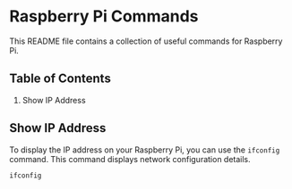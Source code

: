 # Raspberry Pi Commands

This README file contains a collection of useful commands for Raspberry Pi.

## Table of Contents

1. Show IP Address

## Show IP Address

To display the IP address on your Raspberry Pi, you can use the `ifconfig` command. This command displays network configuration details.

```bash
ifconfig
